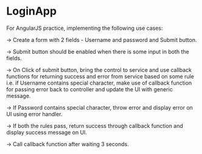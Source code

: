 # LoginApp

For AngularJS practice, implementing the following use cases:

-> Create a form with 2 fields - Username and password and Submit button.

-> Submit button should be enabled when there is some input in both the fields.

-> On Click of submit button, bring the control to service and use callback functions for returning success and error from service based on some rule i.e. if Username contains special character, make use of callback function for passing error back to controller and update the UI with generic message.

-> If Password contains special character, throw error and display error on UI using error handler. 

-> If both the rules pass, return success through callback function and display success message on UI.

-> Call callback function after waiting 3 seconds. 

